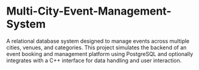 # Multi-City-Event-Management-System
A relational database system designed to manage events across multiple cities, venues, and categories. This project simulates the backend of an event booking and management platform using PostgreSQL and optionally integrates with a C++ interface for data handling and user interaction.
